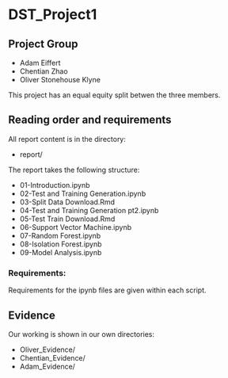 # DST_Project1

## Project Group

* Adam Eiffert
* Chentian Zhao
* Oliver Stonehouse Klyne

This project has an equal equity split betwen the three members.

## Reading order and requirements

All report content is in the directory:

* report/

The report takes the following structure:

* 01-Introduction.ipynb
* 02-Test and Training Generation.ipynb
* 03-Split Data Download.Rmd
* 04-Test and Training Generation pt2.ipynb
* 05-Test Train Download.Rmd
* 06-Support Vector Machine.ipynb
* 07-Random Forest.ipynb
* 08-Isolation Forest.ipynb
* 09-Model Analysis.ipynb

### Requirements:

Requirements for the ipynb files are given within each script.

## Evidence

Our working is shown in our own directories:

* Oliver_Evidence/
* Chentian_Evidence/
* Adam_Evidence/
